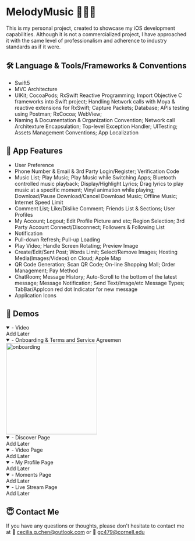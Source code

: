 MelodyMusic 
🎵🎵🎵
============

This is my personal project, created to showcase my iOS development capabilities. Although it is not a commercialized project, I have approached it with the same level of professionalism and adherence to industry standards as if it were. 


## 🛠 Language & Tools/Frameworks & Conventions
- Swift5
- MVC Architecture
- UIKit; CocoaPods; RxSwift Reactive Programming; Import Objective C frameworks into Swift project; Handling Network calls with Moya & reactive extensions for RxSwift; Capture Packets; Database; APIs testing using Postman; RxCocoa; WebView; 
- Naming & Documentation & Organization Convention; Network call Architexture Encapsulation; Top-level Exception Handler; UITesting; Assets Management Conventions; App Localization


## 🐝 App Features
- User Preference
- Phone Number & Email & 3rd Party Login/Register; Verification Code
- Music List; Play Music; Play Music while Switching Apps; Bluetooth controlled music playback; Display/Highlight Lyrics; Drag lyrics to play music at a specific moment; Vinyl animation while playing; Download/Pause Download/Cancel Download Music; Offline Music; Internet Speed Limit
- Comment List; Like/Dislike Comment; Friends List & Sections; User Profiles
- My Account; Logout; Edit Profile Picture and etc; Region Selection; 3rd Party Account Connect/Disconnect; Followers & Following List
- Notification
- Pull-down Refresh; Pull-up Loading
- Play Video; Handle Screen Rotating; Preview Image
- Create/Edit/Sent Post; Words Limit; Select/Remove Images; Hosting Media(Images/Videos) on Cloud; Apple Map
- QR Code Generation; Scan QR Code; On-line Shopping Mall; Order Management; Pay Method
- ChatRoom; Message History; Auto-Scroll to the bottom of the latest message; Message Notification; Send Text/Image/etc Message Types; TabBar/AppIcon red dot Indicator for new message
- Application Icons

## 👻 Demos

<details open="true" >
<summary> - Video </summary>
Add Later
</details>

<details open="true">
<summary> - Onboarding & Terms and Service Agreemen</summary>
  <img src="https://github.com/ceciliachenguo/MelodyMusic/assets/121702916/c0946094-8b3d-46d0-bc4f-c7252795e70c" alt="onboarding" width="250">
</details>

<details open="true">
<summary> - Discover Page </summary>
  Add Later
</details>

<details open="true">
<summary> - Video Page </summary>
  Add Later
</details>

<details open="true">
<summary> - My Profile Page </summary>
  Add Later
</details>

<details open="true">
<summary> - Moments Page </summary>
  Add Later
</details>

<details open="true">
<summary> - Live Stream Page </summary>
  Add Later
</details>
  

## 😇 Contact Me
If you have any questions or thoughts, please don't hesitate to contact me at 📧 cecilia.g.chen@outlook.com or 📧 gc479@cornell.edu
